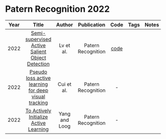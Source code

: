 # Patern Recognition 2022

| Year |                                                              Title                                                              |    Author     |    Publication     |                                   Code                                    | Tags | Notes |
|:----:|:-------------------------------------------------------------------------------------------------------------------------------:|:-------------:|:------------------:|:-------------------------------------------------------------------------:|:----:|:-----:|
| 2022 |   [Semi-supervised Active Salient Object Detection](https://www.sciencedirect.com/science/article/abs/pii/S0031320321005446)    |   Lv et al.   | Patern Recognition | [code](https://github.com/JingZhang617/Semi-sup-active-self-sup-Learning) |      |       |
| 2022 | [Pseudo loss active learning for deep visual tracking](https://www.sciencedirect.com/science/article/abs/pii/S0031320322002540) |  Cui et al.   | Patern Recognition |                                     -                                     |      |       |
| 2022 |        [To Actively Initialize Active Learning](https://www.sciencedirect.com/science/article/abs/pii/S003132032200317X)        | Yang and Loog | Patern Recognition |                                     -                                     |      |       |
